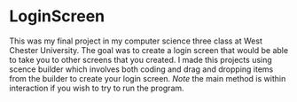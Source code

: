 # LoginScreen
This was my final project in my computer science three class at West Chester University.  The goal was to create a login screen that would be able to take you to other
screens that you created.  I made this projects using scence builder which involves both coding and drag and dropping items from the builder to create your login screen.
*Note* the main method is within interaction if you wish to try to run the program.
